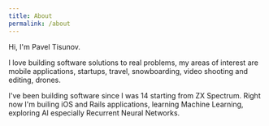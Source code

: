 ```yaml
---
title: About
permalink: /about
---
```


Hi, I'm Pavel Tisunov.

I love building software solutions to real problems, my areas of interest are mobile applications, startups, travel, snowboarding, video shooting and editing, drones.

I've been building software since I was 14 starting from ZX Spectrum. Right now I'm builing iOS and Rails applications, learning Machine Learning, exploring AI especially Recurrent Neural Networks.